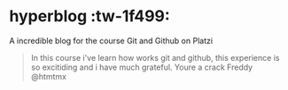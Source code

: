 # hyperblog :tw-1f499:
A incredible blog for the course Git and Github on Platzi
> In this course i've learn how works git and github, this experience is so  excitiding and i have much grateful. Youre a crack Freddy
@htmtmx